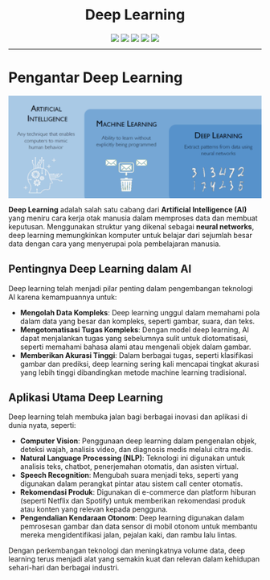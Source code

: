 <h1 align="center"> Deep Learning </h1>

<p align="center">
    <img src="https://img.shields.io/badge/python-3670A0?style=for-the-badge&logo=python&logoColor=ffdd54" style="vertical-align:middle">
    <img src="https://img.shields.io/badge/TensorFlow-%23FF6F00.svg?style=for-the-badge&logo=TensorFlow&logoColor=white" style="vertical-align:middle">
    <img src="https://img.shields.io/badge/Keras-%23D00000.svg?style=for-the-badge&logo=Keras&logoColor=white" style="vertical-align:middle">
    <img src="https://img.shields.io/badge/numpy-%23013243.svg?style=for-the-badge&logo=numpy&logoColor=white" style="vertical-align:middle">
    <img src="https://img.shields.io/badge/Matplotlib-black.svg?style=for-the-badge&logo=Matplotlib&logoColor=white" style="vertical-align:middle">

</p>

----

# Pengantar Deep Learning

<p align="center">
    <img src="contents/what-is-deep-learning.png" width="720" align="center">
</p>

**Deep Learning** adalah salah satu cabang dari **Artificial Intelligence (AI)** yang meniru cara kerja otak manusia dalam memproses data dan membuat keputusan. Menggunakan struktur yang dikenal sebagai **neural networks**, deep learning memungkinkan komputer untuk belajar dari sejumlah besar data dengan cara yang menyerupai pola pembelajaran manusia.

## Pentingnya Deep Learning dalam AI

Deep learning telah menjadi pilar penting dalam pengembangan teknologi AI karena kemampuannya untuk:

- **Mengolah Data Kompleks**: Deep learning unggul dalam memahami pola dalam data yang besar dan kompleks, seperti gambar, suara, dan teks.
- **Mengotomatisasi Tugas Kompleks**: Dengan model deep learning, AI dapat menjalankan tugas yang sebelumnya sulit untuk diotomatisasi, seperti memahami bahasa alami atau mengenali objek dalam gambar.
- **Memberikan Akurasi Tinggi**: Dalam berbagai tugas, seperti klasifikasi gambar dan prediksi, deep learning sering kali mencapai tingkat akurasi yang lebih tinggi dibandingkan metode machine learning tradisional.

## Aplikasi Utama Deep Learning

Deep learning telah membuka jalan bagi berbagai inovasi dan aplikasi di dunia nyata, seperti:

- **Computer Vision**: Penggunaan deep learning dalam pengenalan objek, deteksi wajah, analisis video, dan diagnosis medis melalui citra medis.
- **Natural Language Processing (NLP)**: Teknologi ini digunakan untuk analisis teks, chatbot, penerjemahan otomatis, dan asisten virtual.
- **Speech Recognition**: Mengubah suara menjadi teks, seperti yang digunakan dalam perangkat pintar atau sistem call center otomatis.
- **Rekomendasi Produk**: Digunakan di e-commerce dan platform hiburan (seperti Netflix dan Spotify) untuk memberikan rekomendasi produk atau konten yang relevan kepada pengguna.
- **Pengendalian Kendaraan Otonom**: Deep learning digunakan dalam pemrosesan gambar dan data sensor di mobil otonom untuk membantu mereka mengidentifikasi jalan, pejalan kaki, dan rambu lalu lintas.

Dengan perkembangan teknologi dan meningkatnya volume data, deep learning terus menjadi alat yang semakin kuat dan relevan dalam kehidupan sehari-hari dan berbagai industri.
